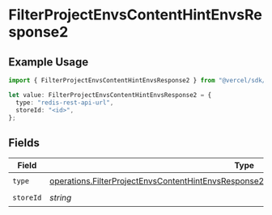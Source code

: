 # FilterProjectEnvsContentHintEnvsResponse2

## Example Usage

```typescript
import { FilterProjectEnvsContentHintEnvsResponse2 } from "@vercel/sdk/models/operations/filterprojectenvs.js";

let value: FilterProjectEnvsContentHintEnvsResponse2 = {
  type: "redis-rest-api-url",
  storeId: "<id>",
};
```

## Fields

| Field                                                                                                                                                                                                    | Type                                                                                                                                                                                                     | Required                                                                                                                                                                                                 | Description                                                                                                                                                                                              |
| -------------------------------------------------------------------------------------------------------------------------------------------------------------------------------------------------------- | -------------------------------------------------------------------------------------------------------------------------------------------------------------------------------------------------------- | -------------------------------------------------------------------------------------------------------------------------------------------------------------------------------------------------------- | -------------------------------------------------------------------------------------------------------------------------------------------------------------------------------------------------------- |
| `type`                                                                                                                                                                                                   | [operations.FilterProjectEnvsContentHintEnvsResponse200ApplicationJSONResponseBody3EnvsType](../../models/operations/filterprojectenvscontenthintenvsresponse200applicationjsonresponsebody3envstype.md) | :heavy_check_mark:                                                                                                                                                                                       | N/A                                                                                                                                                                                                      |
| `storeId`                                                                                                                                                                                                | *string*                                                                                                                                                                                                 | :heavy_check_mark:                                                                                                                                                                                       | N/A                                                                                                                                                                                                      |